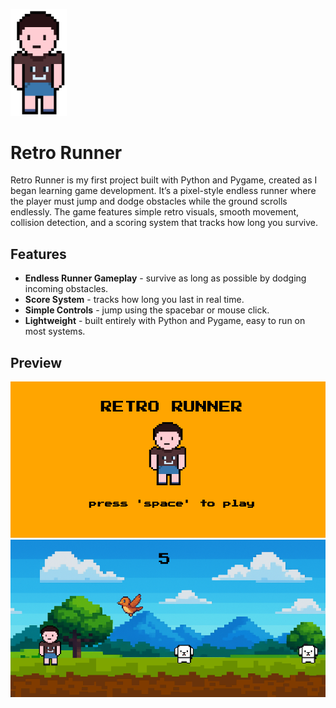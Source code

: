<p align="left">
  <img src="pics/player.png" alt="Logo" width="90">
</p>

# Retro Runner
Retro Runner is my first project built with Python and Pygame, created as I began learning game development. It’s a pixel-style endless runner where the player must jump and dodge obstacles while the ground scrolls endlessly. The game features simple retro visuals, smooth movement, collision detection, and a scoring system that tracks how long you survive.

## Features
- **Endless Runner Gameplay** - survive as long as possible by dodging incoming obstacles.
- **Score System** - tracks how long you last in real time.
- **Simple Controls** - jump using the spacebar or mouse click.
- **Lightweight** - built entirely with Python and Pygame, easy to run on most systems.

## Preview
<center>
    <img src="pics/introscreen.png" alt="Screenshot" width="750">
    <img src="pics/gamescreen.png" alt="Screenshot" width="750">
</center>


